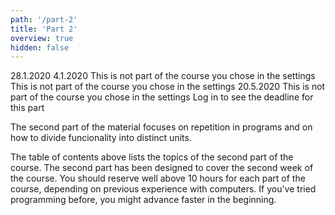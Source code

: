 ```yaml
---
path: '/part-2'
title: 'Part 2'
overview: true
hidden: false
---
```


<only-for-course-variant variant="dl">
  <deadline>28.1.2020</deadline>
</only-for-course-variant>

<only-for-course-variant variant="nodl">
  <deadline>4.1.2020</deadline>
</only-for-course-variant>

<only-for-course-variant variant="ohja-dl">
  <deadline>This is not part of the course you chose in the settings</deadline>
</only-for-course-variant>

<only-for-course-variant variant="ohja-nodl">
  <deadline>This is not part of the course you chose in the settings</deadline>
</only-for-course-variant>

<only-for-course-variant variant="kesa-dl">
  <deadline>20.5.2020</deadline>
</only-for-course-variant>

<only-for-course-variant variant="kesa-ohja-dl">
  <deadline>This is not part of the course you chose in the settings</deadline>
</only-for-course-variant>

<only-for-not-logged-in>
  <deadline>Log in to see the deadline for this part</deadline>
</only-for-not-logged-in>


<!-- Kurssimateriaalin toisen osan pääteemoina ovat ohjelman toistaminen sekä toiminnallisuuden pilkkominen erillisiksi kokonaisuuksiksi. -->

The second part of the material focuses on repetition in programs and on how to divide funcionality into distinct units.

<please-login></please-login>

<pages-in-this-section></pages-in-this-section>

<!-- Yllä oleva sisällysluettelo sisältää kurssin toisen osan aihealueet. Kukin kurssin osa on suunniteltu siten, että siinä on työtä yhden viikon ajaksi. Kuhunkin kurssin osaan on hyvä varata reilusti yli kymmenen tuntia aikaa, riippuen aiemmasta tietokoneen käyttökokemuksesta. Ohjelmointia aiemmin kokeilleet saattavat edetä materiaalissa aluksi nopeamminkin. -->

The table of contents above lists the topics of the second part of the course. The second part has been designed to cover the second week of the course. You should reserve well above 10 hours for each part of the course, depending on previous experience with computers. If you've tried programming before, you might advance faster in the beginning.


<exercises-in-this-section></exercises-in-this-section>
